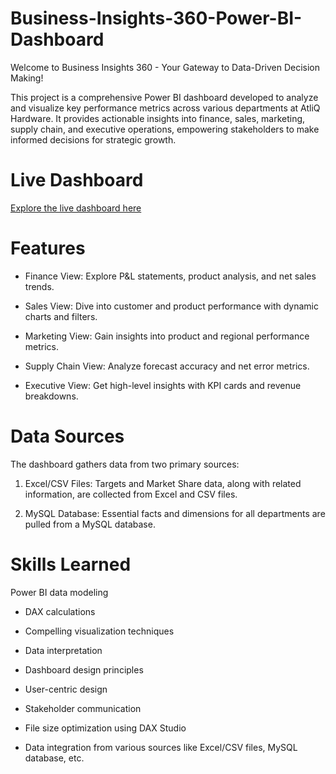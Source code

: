 # Business-Insights-360-Power-BI-Dashboard

Welcome to Business Insights 360 - Your Gateway to Data-Driven Decision Making!

This project is a comprehensive Power BI dashboard developed to analyze and visualize key performance metrics across various departments at AtliQ Hardware. It provides actionable insights into finance, sales, marketing, supply chain, and executive operations, empowering stakeholders to make informed decisions for strategic growth.

# Live Dashboard

[Explore the live dashboard here](https://app.powerbi.com/view?r=eyJrIjoiNDI4YjhjMWYtNzM1Mi00OTI2LWI1MzktYTBhZDAwNmVlMjI5IiwidCI6ImM2ZTU0OWIzLTVmNDUtNDAzMi1hYWU5LWQ0MjQ0ZGM1YjJjNCJ9) 

 # Features

- Finance View: Explore P&L statements, product analysis, and net sales trends.

- Sales View: Dive into customer and product performance with dynamic charts and filters.

- Marketing View: Gain insights into product and regional performance metrics.

- Supply Chain View: Analyze forecast accuracy and net error metrics.

- Executive View: Get high-level insights with KPI cards and revenue breakdowns.

# Data Sources

The dashboard gathers data from two primary sources:

1. Excel/CSV Files: Targets and Market Share data, along with related information, are collected from Excel and CSV files.

2. MySQL Database: Essential facts and dimensions for all departments are pulled from a MySQL database.

# Skills Learned
Power BI data modeling

- DAX calculations

- Compelling visualization techniques

- Data interpretation

- Dashboard design principles

- User-centric design

- Stakeholder communication

- File size optimization using DAX Studio

- Data integration from various sources like Excel/CSV files, MySQL database, etc.
